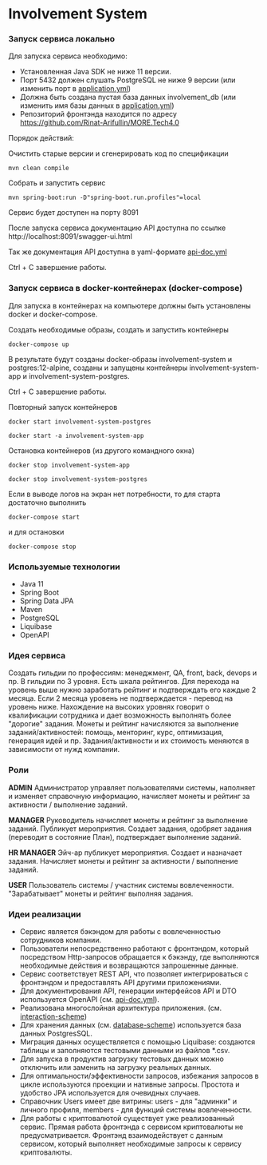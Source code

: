 # Involvement System

### Запуск сервиса локально
Для запуска сервиса необходимо:
* Установленная Java SDK не ниже 11 версии.
* Порт 5432 должен слушать PostgreSQL не ниже 9 версии
  (или изменить порт в [application.yml](src/main/resources/application.yml))
* Должна быть создана пустая база данных involvement_db
  (или изменить имя базы данных в [application.yml](src/main/resources/application.yml))
* Репозиторий фронтэнда находится по адресу https://github.com/Rinat-Arifullin/MORE.Tech4.0

Порядок действий:

Очистить старые версии и сгенерировать код по спецификации

```mvn clean compile```

Собрать и запустить сервис

```mvn spring-boot:run -D"spring-boot.run.profiles"=local```

Сервис будет доступен на порту 8091

После запуска сервиса документацию API доступна 
по ссылке http://localhost:8091/swagger-ui.html

Так же документация API доступна в yaml-формате [api-doc.yml](src/main/resources/static/api-doc.yml)

Ctrl + C завершение работы.

### Запуск сервиса в docker-контейнерах (docker-compose)

Для запуска в контейнерах на компьютере должны быть установлены docker и docker-compose.

Создать необходимые образы, создать и запустить контейнеры

```docker-compose up```

В результате будут созданы docker-образы involvement-system и postgres:12-alpine,
созданы и запущены контейнеры involvement-system-app и involvement-system-postgres.

Ctrl + C завершение работы.

Повторный запуск контейнеров 

```docker start involvement-system-postgres```

```docker start -а involvement-system-app```

Остановка контейнеров (из другого командного окна) 

```docker stop involvement-system-app```

```docker stop involvement-system-postgres```

Если в выводе логов на экран нет потребности, 
то для старта достаточно выполнить 

```docker-compose start```

и для остановки

```docker-compose stop```

### Используемые технологии
* Java 11
* Spring Boot
* Spring Data JPA
* Maven
* PostgreSQL
* Liquibase
* OpenAPI

### Идея сервиса
Создать гильдии по профессиям: менеджмент, QA, front, back, devops и пр. 
В гильдии по 3 уровня. Есть шкала рейтингов. 
Для перехода на уровень выше нужно заработать рейтинг 
и подтверждать его каждые 2 месяца. 
Если 2 месяца уровень не подтверждается - перевод на уровень ниже. 
Нахождение на высоких уровнях говорит о квалификации сотрудника 
и дает возможность выполнять более "дорогие" задания. 
Монеты и рейтинг начисляются за выполнение заданий/активностей: 
помощь, менторинг, курс, оптимизация, генерация идей и пр. 
Задания/активности и их стоимость меняются в зависимости от нужд компании.

### Роли

**ADMIN** Администратор управляет пользователями системы, 
наполняет и изменяет справочную информацию, 
начисляет монеты и рейтинг за активности / выполнение заданий.  

**MANAGER** Руководитель начисляет монеты и рейтинг за выполнение заданий.
Публикует мероприятия.
Создает задания, одобряет задания (переводит в состояние План),
подтверждает выполнение заданий.

**HR MANAGER** Эйч-ар публикует мероприятия.
Создает и назначает задания. 
Начисляет монеты и рейтинг за активности / выполнение заданий.

**USER** Пользователь системы / участник системы вовлеченности.
"Зарабатывает" монеты и рейтинг выполняя задания.

### Идеи реализации
* Сервис является бэкэндом для работы с вовлеченностью сотрудников компании.
* Пользователи непосредственно работают с фронтэндом, 
который посредством Http-запросов обращается к бэкэнду,
где выполняются необходимые действия и возвращаются
запрошенные данные.
* Сервис соответствует REST API, что позволяет интегрироваться
с фронтэндом и предоставлять API другими приложениями.
* Для документирования API, генерации интерфейсов API и DTO используется OpenAPI
  (см. [api-doc.yml](src/main/resources/static/api-doc.yml)).
* Реализована многослойная архитектура приложения.
  (см. [interaction-scheme](files/interaction-scheme.md))
* Для хранения данных (см. [database-scheme](files/database-scheme.md)) 
используется база данных PostgresSQL.
* Миграция данных осуществляется с помощью Liquibase: создаются таблицы 
и заполняются тестовыми данными из файлов *.csv. 
* Для запуска в продуктив загрузку тестовых данных можно отключить 
или заменить на загрузку реальных данных.
* Для оптимальности/эффективности запросов,
избежания запросов в цикле 
используются проекции и нативные запросы.
Простота и удобство JPA используется для очевидных случаев.
* Справочник Users имеет две витрины: 
users - для "админки" и личного профиля,
members - для функций системы вовлеченности.
* Для работы с криптовалютой существует уже реализованный сервис.
Прямая работа фронтэнда с сервисом криптовалюты не предусматривается. 
Фронтэнд взаимодействует с данным сервисом, 
который выполняет необходимые запросы к сервису криптовалюты.
